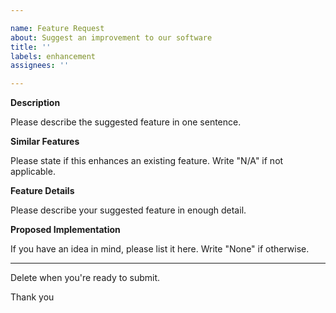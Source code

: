 ```yaml
---

name: Feature Request
about: Suggest an improvement to our software
title: ''
labels: enhancement
assignees: ''

---
```


**Description**

Please describe the suggested feature in one sentence.

**Similar Features**

Please state if this enhances an existing feature. Write "N/A" if not applicable.

**Feature Details**

Please describe your suggested feature in enough detail.

**Proposed Implementation**

If you have an idea in mind, please list it here. Write "None" if otherwise.

---

Delete when you're ready to submit.

Thank you

